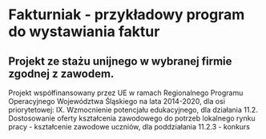 # Fakturniak - przykładowy program do wystawiania faktur

## Projekt ze stażu unijnego w wybranej firmie zgodnej z zawodem.
Projekt współfinansowany przez UE w ramach Regionalnego Programu Operacyjnego Województwa Śląskiego na lata 2014-2020, dla osi priorytetowej: IX. Wzmocnienie potencjału edukacyjnego, dla działania 11.2. Dostosowanie oferty kształcenia zawodowego do potrzeb lokalnego rynku pracy - kształcenie zawodowe uczniów, dla poddziałania 11.2.3 - konkurs


